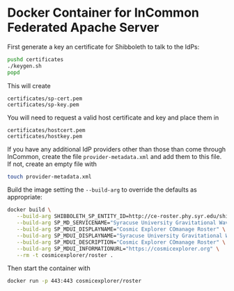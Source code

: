# Docker Container for InCommon Federated Apache Server

First generate a key an certificate for Shibboleth to talk to the IdPs:
```sh
pushd certificates
./keygen.sh
popd
```
This will create
```
certificates/sp-cert.pem
certificates/sp-key.pem
```

You will need to request a valid host certificate and key and place them in
```
certificates/hostcert.pem
certificates/hostkey.pem
```

If you have any additional IdP providers other than those than come through InCommon, create the file `provider-metadata.xml` and add them to this file. If not, create an empty file with
```sh
touch provider-metadata.xml
```

Build the image setting the `--build-arg` to override the defaults as appropriate:
```sh
docker build \
   --build-arg SHIBBOLETH_SP_ENTITY_ID=http://ce-roster.phy.syr.edu/shibboleth-sp \
   --build-arg SP_MD_SERVICENAME="Syracuse University Gravitational Wave Group - CE COmanage" \
   --build-arg SP_MDUI_DISPLAYNAME="Cosmic Explorer COmanage Roster" \
   --build-arg SP_MDUI_DISPLAYNAME="Syracuse University Gravitational Wave Group - CE COmanage" \
   --build-arg SP_MDUI_DESCRIPTION="Cosmic Explorer COmanage Roster" \
   --build-arg SP_MDUI_INFORMATIONURL="https://cosmicexplorer.org" \
   --rm -t cosmicexplorer/roster .
```

Then start the container with
```sh
docker run -p 443:443 cosmicexplorer/roster
```
